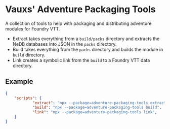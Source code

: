 # Vauxs' Adventure Packaging Tools

A collection of tools to help with packaging and distributing adventure modules for Foundry VTT.

- Extract takes everything from a `build/packs` directory and extracts the NeDB databases into JSON in the `packs` directory.
- Build takes everything from the `packs` directory and builds the module in `build` directory.
- Link creates a symbolic link from the `build` to a Foundry VTT data directory.

## Example
```json
{
    "scripts": {
            "extract": "npx --package=adventure-packaging-tools extract",
            "build": "npx --package=adventure-packaging-tools build",
            "link": "npx --package=adventure-packaging-tools link",
    }
}
```